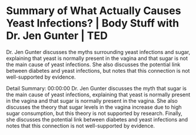# Summary of What Actually Causes Yeast Infections? | Body Stuff with Dr. Jen Gunter | TED

Dr. Jen Gunter discusses the myths surrounding yeast infections and sugar, explaining that yeast is normally present in the vagina and that sugar is not the main cause of yeast infections. She also discusses the potential link between diabetes and yeast infections, but notes that this connection is not well-supported by evidence.

Detail Summary: 
00:00:00
Dr. Jen Gunter discusses the myth that sugar is the main cause of yeast infections, explaining that yeast is normally present in the vagina and that sugar is normally present in the vagina. She also discusses the theory that sugar levels in the vagina increase due to high sugar consumption, but this theory is not supported by research. Finally, she discusses the potential link between diabetes and yeast infections and notes that this connection is not well-supported by evidence.

